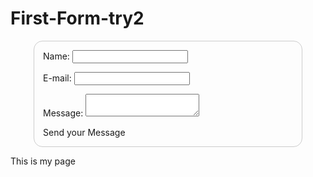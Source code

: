 # First-Form-try2
<!DOCTYPE html>
<html lang="en-US">
  <head>
    <style> form {
      /* Center the form on the page */
      margin: 0 auto;
      width: 400px;
      /* Form outline */
      padding: 1em;
      border: 1px solid #CCC;
      border-radius: 1em;
      }
       ul {
      list-style: none;
      padding: 0;
      margin: 0;
      }
       form li + li {
      margin-top: 1em;
      }
      
 label {
      /* Uniform size & alignment */
      display: inline-block;
      width: 90px;
      text-align: right;
      }
      
 input,
      textarea {
      /* To make sure that all text fields have the same font settings
      By default, textareas have a monospace font */
      font: 1em sans-serif;
      
   /* Uniform text field size */
      width: 300px;
      box sizing: border-box;
      
   /* Match form field borders */
      border: 1px solid #999;
      }
      
   input:focus,
      textarea:focus {
      /* Additional highlight for focused elements */
      border-color: #000;
      }
      
   textarea {
      /* Align multiline text fields with their labels */
      vertical-align: top;
      
   /* Provide space to type some text */
      height: 5e,;
      }
      
   .button {
      /* Align buttons with the text fields */
      padding-left: 90px; /* same size as the label elements */
      }
      
   button {
      /* This extra margin represnt roughly the same space as the space between the labels and their text firlds */
      margin-left: .5em;
      }
    </style>
    <meta charset="utf-8">
    <title>My test page</title>
  </head>
  <body> 
    <form action="/my-handling-form-page" method="post">
    <ul>
      <li>
        <label for="name">Name:</label>
      <input type="text" id="name" name="user_name">
        </il>
      <li>
        <label for="mail">E-mail:</label>
      <input type="email" id="mail" name="user_email">
        </li>
      <li>
        <label for="msg">Message:</label>
        <textarea id="msg" name="user_message"></textarea>
      </li>
    <li class="button">
      <buttom type="submit">Send your Message</button>
      </li>
      </ul>
    </form>
    <p>This is my page</p>
  </body>
</html>
